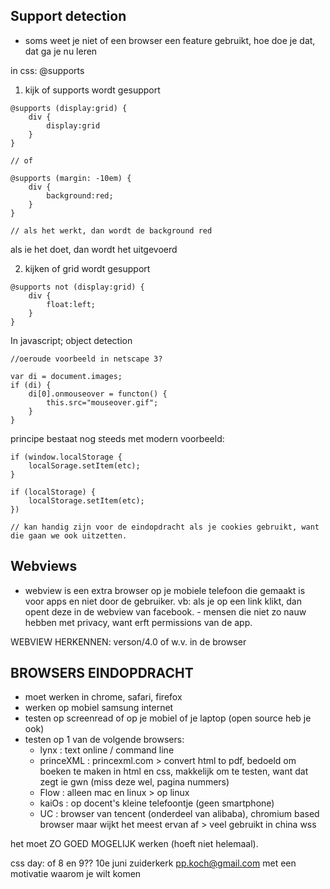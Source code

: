 ## Support detection

- soms weet je niet of een browser een feature gebruikt, hoe doe je dat, dat ga je nu leren

in css: @supports 

1. kijk of supports wordt gesupport

```
@supports (display:grid) {
    div {
        display:grid
    }
}

// of

@supports (margin: -10em) {
    div {
        background:red;
    }
}

// als het werkt, dan wordt de background red

```

als ie het doet, dan wordt het uitgevoerd

2. kijken of grid wordt gesupport

```
@supports not (display:grid) {
    div {
        float:left;
    }
}

```

In javascript; object detection

```
//oeroude voorbeeld in netscape 3?

var di = document.images;
if (di) {
    di[0].onmouseover = functon() {
        this.src="mouseover.gif";
    }
}

```

principe bestaat nog steeds met modern voorbeeld:

```
if (window.localStorage {
    localSorage.setItem(etc);
}

if (localStorage) {
    localStorage.setItem(etc);
})

// kan handig zijn voor de eindopdracht als je cookies gebruikt, want die gaan we ook uitzetten. 

``` 

## Webviews

- webview is een extra browser op je mobiele telefoon die gemaakt is voor apps en niet door de gebruiker. 
 vb: als je op een link klikt, dan opent deze in de webview van facebook. - mensen die niet zo nauw hebben met privacy, want erft permissions van de app.

WEBVIEW HERKENNEN: verson/4.0 of w.v. in de browser

## BROWSERS EINDOPDRACHT

- moet werken in chrome, safari, firefox
- werken op mobiel samsung internet
- testen op screenread of op je mobiel of je laptop (open source heb je ook)
- testen op 1 van de volgende browsers:
    - lynx : text online / command line
    - princeXML : princexml.com > convert html to pdf, bedoeld om boeken te maken in html en css, makkelijk om te testen, want dat zegt ie gwn (miss deze wel, pagina nummers)
    - Flow : alleen mac en linux > op linux
    - kaiOs : op docent's kleine telefoontje (geen smartphone)
    - UC : browser van tencent (onderdeel van alibaba), chromium based browser maar wijkt het meest ervan af > veel gebruikt in china wss

het moet ZO GOED MOGELIJK werken (hoeft niet helemaal). 

css day: of 8 en 9?? 10e juni zuiderkerk pp.koch@gmail.com met een motivatie waarom je wilt komen
